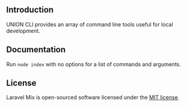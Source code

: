 ## Introduction

UNION CLI provides an array of command line tools useful for local development.

## Documentation

Run `node index` with no options for a list of commands and arguments.

## License

Laravel Mix is open-sourced software licensed under the [MIT license](http://opensource.org/licenses/MIT).